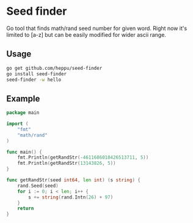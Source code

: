 # Seed finder

Go tool that finds math/rand seed number for given word. Right now it's limited to [a-z] but can be easily modified for wider ascii range.

## Usage

```sh
go get github.com/heppu/seed-finder
go install seed-finder
seed-finder -w hello
```

## Example

```go
package main

import (
    "fmt"
    "math/rand"
)

func main() {
    fmt.Println(getRandStr(-4611686018426513711, 5))
    fmt.Println(getRandStr(13143826, 5))
}

func getRandStr(seed int64, len int) (s string) {
    rand.Seed(seed)
    for i := 0; i < len; i++ {
        s += string(rand.Intn(26) + 97)
    }
    return
}

```

